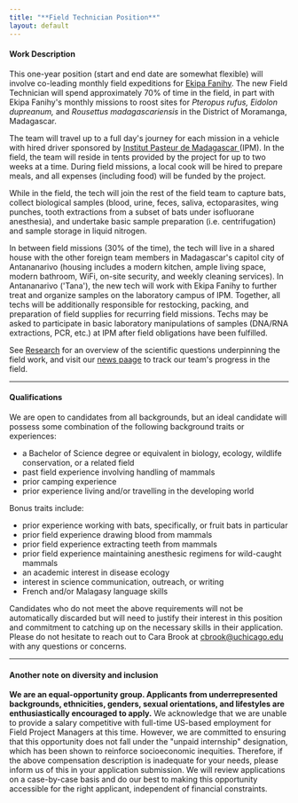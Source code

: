 ```yaml
---
title: "**Field Technician Position**"
layout: default
---
```

#### **Work Description**

This one-year position (start and end date are somewhat flexible) will involve co-leading monthly field expeditions for [Ekipa Fanihy](team.html). The new Field Technician will spend approximately 70% of time in the field, in part with Ekipa Fanihy's monthly missions to roost sites for *Pteropus rufus,* *Eidolon dupreanum,* and *Rousettus madagascariensis* in the District of Moramanga, Madagascar. 

The team will travel up to a full day's journey for each mission in a vehicle with hired driver sponsored by [Institut Pasteur de Madagascar ](http://www.pasteur.mg/) (IPM). In the field, the team will reside in tents provided by the project for up to two weeks at a time. During field missions, a local cook will be hired to prepare meals, and all expenses (including food) will be funded by the project.

While in the field, the tech will join the rest of the field team to capture bats, collect biological samples (blood, urine, feces, saliva, ectoparasites, wing punches, tooth extractions from a subset of bats under isofluorane anesthesia), and undertake basic sample preparation (i.e. centrifugation) and sample storage in liquid nitrogen. 

In between field missions (30% of the time), the tech will live in a shared house with the other foreign team members in Madagascar's capitol city of Antananarivo (housing includes a modern kitchen, ample living space, modern bathroom, WiFi, on-site security, and weekly cleaning services). In Antananarivo ('Tana'), the new tech will work with Ekipa Fanihy to further treat and organize samples on the laboratory campus of IPM. Together, all techs will be additionally responsible for restocking, packing, and preparation of field supplies for recurring field missions. Techs may be asked to participate in basic laboratory manipulations of samples (DNA/RNA extractions, PCR, etc.) at IPM after field obligations have been fulfilled.

See [Research](/research.html) for an overview of the scientific questions underpinning the field work, and visit our [news paage](/news.html) to track our team's progress in the field.

---

#### **Qualifications**

We are open to candidates from all backgrounds, but an ideal candidate will possess some combination of the following background traits or experiences:

* a Bachelor of Science degree or equivalent in biology, ecology, wildlife conservation, or a related field
* past field experience involving handling of mammals
* prior camping experience
* prior experience living and/or travelling in the developing world

Bonus traits include:

* prior experience working with bats, specifically, or fruit bats in particular
* prior field experience drawing blood from mammals
* prior field experience extracting teeth from mammals
* prior field experience maintaining anesthesic regimens for wild-caught mammals
* an academic interest in disease ecology
* interest in science communication, outreach, or writing
* French and/or Malagasy language skills

Candidates who do not meet the above requirements will not be automatically discarded but will need to justify their interest in this position and commitment to catching up on the necessary skills in their application. Please do not hesitate to reach out to Cara Brook at [cbrook@uchicago.edu](cbrook@uchicago.edu) with any questions or concerns.

---

#### **Another note on diversity and inclusion**

**We are an equal-opportunity group. Applicants from underrepresented backgrounds, ethnicities, genders, sexual orientations, and lifestyles are enthusiastically encouraged to apply.** We acknowledge that we are unable to provide a salary competitive with full-time US-based employment for Field Project Managers at this time. However, we are committed to ensuring that this opportunity does not fall under the "unpaid internship" designation, which has been shown to reinforce socioeconomic inequities. Therefore, if the above compensation description is inadequate for your needs, please inform us of this in your application submission. We will review applications on a case-by-case basis and do our best to making this opportunity accessible for the right applicant, independent of financial constraints.
